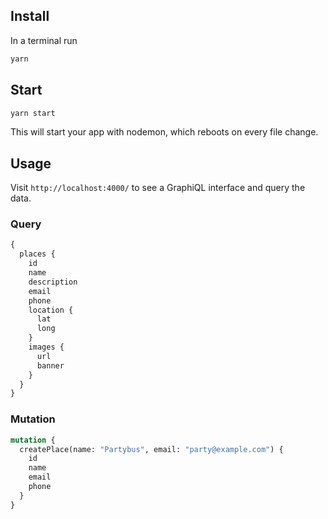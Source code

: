 ## Install

In a terminal run

```sh
yarn
```

## Start

```sh
yarn start
```

This will start your app with nodemon, which reboots on every file change.

## Usage

Visit `http://localhost:4000/` to see a GraphiQL interface and query the data.

### Query

```graphql
{
  places {
    id
    name
    description
    email
    phone
    location {
      lat
      long
    }
    images {
      url
      banner
    }
  }
}
```

### Mutation

```graphql
mutation {
  createPlace(name: "Partybus", email: "party@example.com") {
    id
    name
    email
    phone
  }
}
```
